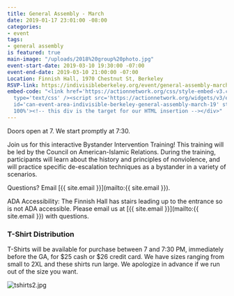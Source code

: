```yaml
---
title: General Assembly - March
date: 2019-01-17 23:01:00 -08:00
categories:
- event
tags:
- general assembly
is featured: true
main-image: "/uploads/2018%20group%20photo.jpg"
event-start-date: 2019-03-10 19:30:00 -07:00
event-end-date: 2019-03-10 21:00:00 -07:00
Location: Finnish Hall, 1970 Chestnut St, Berkeley
RSVP-link: https://indivisibleberkeley.org/event/general-assembly-march?source=direct_link&
embed-code: "<link href='https://actionnetwork.org/css/style-embed-v3.css' rel='stylesheet'
  type='text/css' /><script src='https://actionnetwork.org/widgets/v3/event/indivisible-berkeley-general-assembly-march-19?format=js&source=widget'></script><div
  id='can-event-area-indivisible-berkeley-general-assembly-march-19' style='width:
  100%'><!-- this div is the target for our HTML insertion --></div>"
---
```


Doors open at 7. We start promptly at 7:30.

Join us for this interactive Bystander Intervention Training! This training will be led by the Council on American-Islamic Relations. During the training, participants will learn about the history and principles of nonviolence, and will practice specific de-escalation techniques as a bystander in a variety of scenarios. 

Questions? Email [{{ site.email }}](mailto:{{ site.email }}).

ADA Accessibility: The Finnish Hall has stairs leading up to the entrance so is not ADA accessible. Please email us at [{{ site.email }}](mailto:{{ site.email }}) with questions.

### T-Shirt Distribution

T-Shirts will be available for purchase between 7 and 7:30 PM, immediately before the GA, for $25 cash or $26 credit card. We have sizes ranging from small to 2XL and these shirts run large. We apologize in advance if we run out of the size you want.

![tshirts2.jpg](/uploads/tshirts2.jpg)